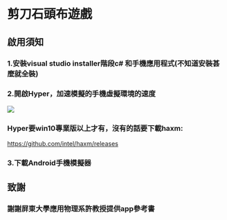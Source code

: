 # 剪刀石頭布遊戲
## 啟用須知
### 1.安裝visual studio installer階段c# 和手機應用程式(不知道安裝甚麼就全裝)
### 2.開啟Hyper，加速模擬的手機虛擬環境的速度
![](https://i.imgur.com/wmfFIYy.png)
### Hyper要win10專業版以上才有，沒有的話要下載haxm:
https://github.com/intel/haxm/releases
### 3.下載Android手機模擬器


## 致謝
### 謝謝屏東大學應用物理系許教授提供app參考書
